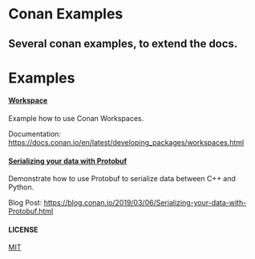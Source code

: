 # Conan Examples

## Several conan examples, to extend the docs.


# Examples

#### [Workspace](workspace)

Example how to use Conan Workspaces.

Documentation: https://docs.conan.io/en/latest/developing_packages/workspaces.html

#### [Serializing your data with Protobuf](serializing-your-data-with-protobuf)

Demonstrate how to use Protobuf to serialize data between C++ and Python.

Blog Post: https://blog.conan.io/2019/03/06/Serializing-your-data-with-Protobuf.html


#### LICENSE
[MIT](LICENSE)
